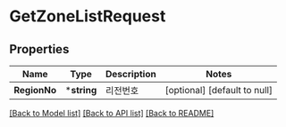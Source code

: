 # GetZoneListRequest

## Properties
Name | Type | Description | Notes
------------ | ------------- | ------------- | -------------
**RegionNo** | ***string** | 리전번호 | [optional] [default to null]

[[Back to Model list]](../README.md#documentation-for-models) [[Back to API list]](../README.md#documentation-for-api-endpoints) [[Back to README]](../README.md)


